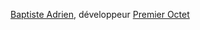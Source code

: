 [Baptiste Adrien](https://twitter.com/shinework), développeur [Premier Octet](https://www.premieroctet.com)

